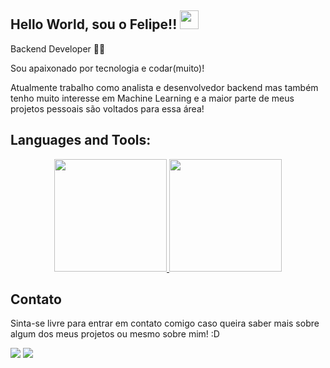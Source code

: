 ## Hello World, sou o Felipe!! <img src=https://github.com/TheDudeThatCode/TheDudeThatCode/blob/master/Assets/Earth.gif width="30">
 
Backend Developer 👩‍💻
 
Sou apaixonado por tecnologia e codar(muito)!

Atualmente trabalho como analista e desenvolvedor backend mas também tenho muito interesse em Machine Learning e a maior parte de meus projetos pessoais são voltados para essa área!

## Languages and Tools:

<div align="center">
  <a href="https://github.com/felipeAC98">
  <img height="180em" src="https://github-readme-stats.vercel.app/api?username=felipeAC98&show_icons=true&include_all_commits=true&count_private=true"/>
  <img height="180em" src="https://github-readme-stats.vercel.app/api/top-langs/?username=felipeAC98&layout=compact&langs_count=7"/>
  </a>
</div>

## Contato

Sinta-se livre para entrar em contato comigo caso queira saber mais sobre algum dos meus projetos ou mesmo sobre mim! :D

 <div> 
  <a href = "mailto:felipe.alvcor@gmail.com"><img src="https://img.shields.io/badge/-Gmail-%23333?style=for-the-badge&logo=gmail&logoColor=white" target="_blank"></a>
  <a href="https://www.linkedin.com/in/felipe-alves-cordeiro/" target="_blank"><img src="https://img.shields.io/badge/-LinkedIn-%230077B5?style=for-the-badge&logo=linkedin&logoColor=white" target="_blank"></a> 

</div>
